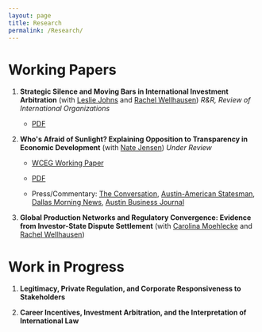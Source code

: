 ```yaml
---
layout: page
title: Research
permalink: /Research/
---
```


# Working Papers
1. **Strategic Silence and Moving Bars in International Investment Arbitration** (with [Leslie Johns](http://lesliejohns.me/) and [Rachel Wellhausen](http://www.rwellhausen.com/)) *R&R, Review of International Organizations*

     * [PDF](assets/MovingBars_feb2019.pdf)

2. **Who's Afraid of Sunlight? Explaining Opposition to Transparency in Economic Development** (with [Nate Jensen](http://www.natemjensen.com/)) *Under Review*

      * [WCEG Working Paper](https://equitablegrowth.org/working-papers/whos-afraid-of-sunlight-explaining-opposition-to-transparency-in-economic-development/)
  
      * [PDF](https://equitablegrowth.org/wp-content/uploads/2019/02/0204-Jensen-Thrall-Whos-Afraid-of-Sunlight.pdf})
      
      * Press/Commentary: [The Conversation](https://theconversation.com/amazon-hq2-texas-experience-shows-why-new-yorkers-should-be-skeptical-111137?utm_source=twitter&utm_medium=twitterbutton), [Austin-American Statesman](https://www.statesman.com/opinion/20190206/commentary-transparency-economic-development-regulations-are-dying-in-texas), [Dallas Morning News](https://www.dallasnews.com/opinion/commentary/2019/02/05/sweetheart-deal-deal-texas-trims-job-goals-companies-wont-hit-em), [Austin Business Journal](https://www.bizjournals.com/austin/news/2019/02/06/texas-enterprise-fund-transparency-study-how-often.html)

3. **Global Production Networks and Regulatory Convergence: Evidence from Investor-State Dispute Settlement** (with [Carolina Moehlecke](http://utexas.academia.edu/CarolinaMoehlecke) and [Rachel Wellhausen](http://www.rwellhausen.com/))

# Work in Progress

1. **Legitimacy, Private Regulation, and Corporate Responsiveness to Stakeholders**

2. **Career Incentives, Investment Arbitration, and the Interpretation of International Law**
